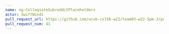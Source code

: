 ```yaml
---
name: ng-CollegiateSubredditPlaceholders
actor: SwiftWinds
pull_request_url: https://github.com/ucsb-cs156-w22/team03-w22-5pm-3/pull/41
pull_request_num: 41
---
```

